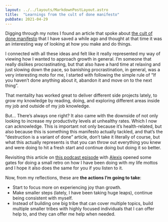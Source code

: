 ```yaml
---
layout: ../../layouts/MarkdownPostLayout.astro 
title:  "Learnings from the cult of done manifesto"
pubDate: 2021-04-29
---
```


Digging through my notes I found an article that spoke
about [the cult of done manifesto](https://medium.com/@bre/the-cult-of-done-manifesto-724ca1c2ff13) that I have saved a
while ago and thought at that time it was an interesting way of looking at how you make and do things.

I connected with all these ideas and felt like it really represented my way of viewing how I wanted to approach growth
in general. I’m someone that really dislikes procrastinating, but that also have a hard time at relaxing and just
slowing down the pace, so banishing procrastination, in general, was a very interesting moto for me, I started with
following the simple rule of “If you haven’t done anything about it, abandon it and move on to the next thing”.

That mentality has worked great to deliver different side projects lately, to grow my knowledge by reading, doing, and
exploring different areas inside my job and outside of my job knowledge.

But… There’s always one right? It also came with the downside of not only looking to increase my productivity levels at
unhealthy rates. Which I now can acknowledge. This is important not only because it’s health-related, but also because
this is something this manifesto actually tackled, and that’s the “destruction is a variant of done” article, don’t take
it literally of course, but what this actually represents is that you can throw out everything you knew and were doing
to hit a fresh start and continue doing but doing it so better.

Revisiting this article
on [this podcast episode](https://anchor.fm/noessolocodigo/episodes/El-culto-de-hacer-las-cosas-evk1dj)
with [Alexis](https://twitter.com/duranmla) opened some gates for doing a small retro on how I have been doing with my
life mottos and I hope it also does the same for you if you listen to it.

Now, from my reflections, these are **the actions I’m going to take**:

* Start to focus more on experiencing joy than growth.
* Make smaller steps (lately, I have been taking huge leaps), continue being consistent with myself.
* Instead of building one big tribe that can cover multiple topics, build multiple smaller tribes with highly focused
  individuals that I can offer help to, and they can offer me help when needed.

